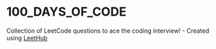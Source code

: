 # 100_DAYS_OF_CODE
Collection of LeetCode questions to ace the coding interview! - Created using [LeetHub](https://github.com/QasimWani/LeetHub)
